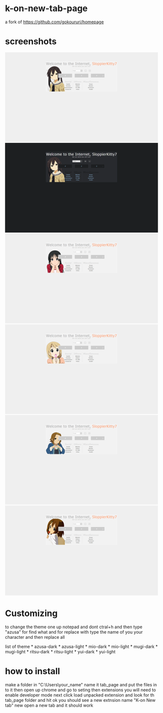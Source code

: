 # k-on-new-tab-page
a fork of https://github.com/gokoururi/homepage

# screenshots
![alt tag](screenshots/azusa.png "Homepage preview")
![alt tag](screenshots/dark.png "Homepage preview")
![alt tag](screenshots/mio.png "Homepage preview")
![alt tag](screenshots/mugi.png "Homepage preview")
![alt tag](screenshots/ritsu.png "Homepage preview")
![alt tag](screenshots/yui.png "Homepage preview")

# Customizing
to change the theme one up notepad and dont ctral+h and then type "azusa" for find what and for replace with type the name of you your character and then replace all 

list of theme
	* azusa-dark
	* azusa-light
	* mio-dark
	* mio-light
	* mugi-dark
	* mugi-light
	* ritsu-dark
	* ritsu-light
	* yui-dark
	* yui-light

# how to install

make a folder in "C:\Users\your_name" name it tab_page and put the files in to it then open up chrome and go to seting then extensions you will need to enable developer mode next click load unpacked extension and look for th tab_page folder and hit ok you should see a new extnsion name "K-on New tab" new open a new tab and it should work 